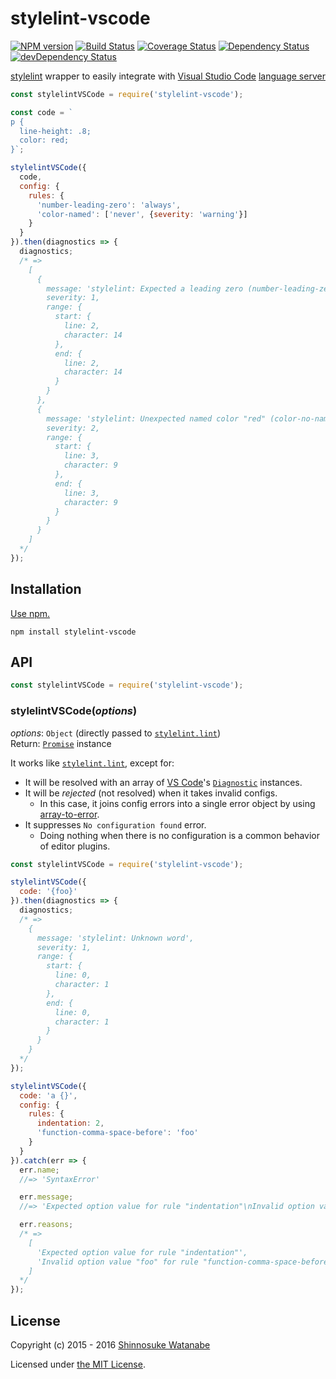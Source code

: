 # stylelint-vscode

[![NPM version](https://img.shields.io/npm/v/stylelint-vscode.svg)](https://www.npmjs.com/package/stylelint-vscode)
[![Build Status](https://travis-ci.org/shinnn/stylelint-vscode.svg?branch=master)](https://travis-ci.org/shinnn/stylelint-vscode)
[![Coverage Status](https://img.shields.io/coveralls/shinnn/stylelint-vscode.svg)](https://coveralls.io/github/shinnn/stylelint-vscode)
[![Dependency Status](https://david-dm.org/shinnn/stylelint-vscode.svg)](https://david-dm.org/shinnn/stylelint-vscode)
[![devDependency Status](https://david-dm.org/shinnn/stylelint-vscode/dev-status.svg)](https://david-dm.org/shinnn/stylelint-vscode#info=devDependencies)

[stylelint](https://github.com/stylelint/stylelint) wrapper to easily integrate with [Visual Studio Code](https://code.visualstudio.com/) [language server](https://github.com/Microsoft/vscode-languageserver-node)

```javascript
const stylelintVSCode = require('stylelint-vscode');

const code = `
p {
  line-height: .8;
  color: red;
}`;

stylelintVSCode({
  code,
  config: {
    rules: {
      'number-leading-zero': 'always',
      'color-named': ['never', {severity: 'warning'}]
    }
  }
}).then(diagnostics => {
  diagnostics;
  /* =>
    [
      {
        message: 'stylelint: Expected a leading zero (number-leading-zero)',
        severity: 1,
        range: {
          start: {
            line: 2,
            character: 14
          },
          end: {
            line: 2,
            character: 14
          }
        }
      },
      {
        message: 'stylelint: Unexpected named color "red" (color-no-named)',
        severity: 2,
        range: {
          start: {
            line: 3,
            character: 9
          },
          end: {
            line: 3,
            character: 9
          }
        }
      }
    ]
  */
});
```

## Installation

[Use npm.](https://docs.npmjs.com/cli/install)

```
npm install stylelint-vscode
```

## API

```javascript
const stylelintVSCode = require('stylelint-vscode');
```

### stylelintVSCode(*options*)

*options*: `Object` (directly passed to [`stylelint.lint`](https://github.com/stylelint/stylelint/blob/master/docs/user-guide/node-api.md#the-stylelint-node-api))  
Return: [`Promise`](http://www.ecma-international.org/ecma-262/6.0/#sec-promise-constructor) instance

It works like [`stylelint.lint`](https://github.com/stylelint/stylelint/blob/893d050a24b47547fdf96c608f443f1f200eefa1/src/standalone.js#L16), except for:

* It will be resolved with an array of [VS Code](https://github.com/Microsoft/vscode-extension-vscode)'s [`Diagnostic`](https://github.com/Microsoft/vscode-extension-vscode/blob/0.10.6/vscode.d.ts#L2220) instances.
* It will be *rejected* (not resolved) when it takes invalid configs.
  * In this case, it joins config errors into a single error object by using [array-to-error](https://github.com/shinnn/array-to-error).
* It suppresses `No configuration found` error.
  * Doing nothing when there is no configuration is a common behavior of editor plugins.

```javascript
const stylelintVSCode = require('stylelint-vscode');

stylelintVSCode({
  code: '{foo}'
}).then(diagnostics => {
  diagnostics;
  /* =>
    {
      message: 'stylelint: Unknown word',
      severity: 1,
      range: {
        start: {
          line: 0,
          character: 1
        },
        end: {
          line: 0,
          character: 1
        }
      }
    }
  */
});

stylelintVSCode({
  code: 'a {}',
  config: {
    rules: {
      indentation: 2,
      'function-comma-space-before': 'foo'
    }
  }
}).catch(err => {
  err.name;
  //=> 'SyntaxError'

  err.message;
  //=> 'Expected option value for rule "indentation"\nInvalid option value "foo" for rule "function-comma-space-before"'

  err.reasons;
  /* =>
    [
      'Expected option value for rule "indentation"',
      'Invalid option value "foo" for rule "function-comma-space-before"'
    ]
  */
});
```

## License

Copyright (c) 2015 - 2016 [Shinnosuke Watanabe](https://github.com/shinnn)

Licensed under [the MIT License](./LICENSE).
